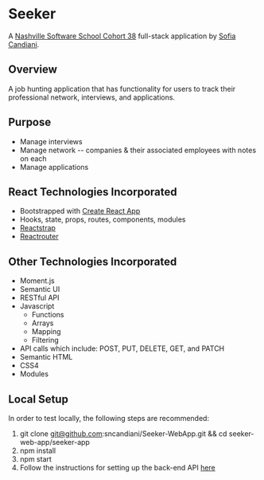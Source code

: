 # Seeker

A [Nashville Software School Cohort 38](https://github.com/nss-day-cohort-38) full-stack application by [Sofia Candiani](https://github.com/sncandiani/).

## Overview

A job hunting application that has functionality for users to track their professional network, interviews, and applications.


## Purpose
* Manage interviews
* Manage network -- companies & their associated employees with notes on each
* Manage applications 

## React Technologies Incorporated

* Bootstrapped with [Create React App](https://github.com/facebook/create-react-app)
* Hooks, state, props, routes, components, modules
* [Reactstrap](https://reactstrap.github.io/)
* [Reactrouter](https://reacttraining.com/react-router/)

## Other Technologies Incorporated
* Moment.js
* Semantic UI
* RESTful API 
* Javascript
    * Functions
    * Arrays
    * Mapping
    * Filtering
* API calls which include: POST, PUT, DELETE, GET, and PATCH
* Semantic HTML
* CSS4
* Modules

## Local Setup 
In order to test locally, the following steps are recommended: 
1. git clone git@github.com:sncandiani/Seeker-WebApp.git && cd seeker-web-app/seeker-app
2. npm install
3. npm start
4. Follow the instructions for setting up the back-end API [here](https://github.com/sncandiani/Seeker-API)
